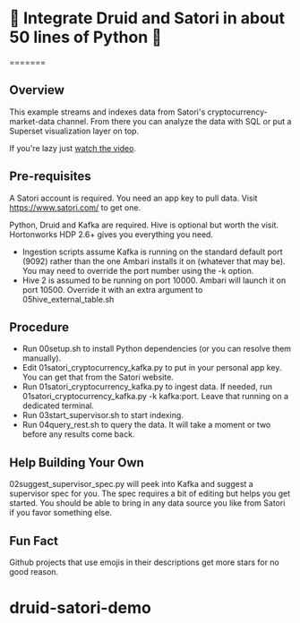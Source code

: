 # 🌊  Integrate Druid and Satori in about 50 lines of Python 🌊
=======

## Overview

This example streams and indexes data from Satori's cryptocurrency-market-data channel. From there you can analyze the data with SQL or put a Superset visualization layer on top.

If you're lazy just [watch the video](https://youtu.be/pvtdvoZ83uk).

## Pre-requisites

A Satori account is required. You need an app key to pull data. Visit https://www.satori.com/ to get one.

Python, Druid and Kafka are required. Hive is optional but worth the visit. Hortonworks HDP 2.6+ gives you everything you need.

* Ingestion scripts assume Kafka is running on the standard default port (9092) rather than the one Ambari installs it on (whatever that may be). You may need to override the port number using the -k option.
* Hive 2 is assumed to be running on port 10000. Ambari will launch it on port 10500. Override it with an extra argument to 05hive_external_table.sh

## Procedure

* Run 00setup.sh to install Python dependencies (or you can resolve them manually).
* Edit 01satori_cryptocurrency_kafka.py to put in your personal app key. You can get that from the Satori website.
* Run 01satori_cryptocurrency_kafka.py to ingest data. If needed, run 01satori_cryptocurrency_kafka.py -k kafka:port. Leave that running on a dedicated terminal.
* Run 03start_supervisor.sh to start indexing.
* Run 04query_rest.sh to query the data. It will take a moment or two before any results come back.

## Help Building Your Own

02suggest_supervisor_spec.py will peek into Kafka and suggest a supervisor spec for you. The spec requires a bit of editing but helps you get started. You should be able to bring in any data source you like from Satori if you favor something else.

## Fun Fact

Github projects that use emojis in their descriptions get more stars for no good reason.
# druid-satori-demo
